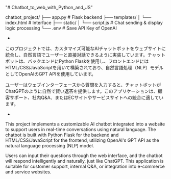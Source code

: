 "# Chatbot_to_web_with_Python_and_JS" 

chatbot_project/
├── app.py               # Flask backend
├── templates/
│   └── index.html       # Interface
├── static/
│   └── script.js        # Chat sending & display logic processing
└── .env                 # Save API Key of OpenAI


*
このプロジェクトでは、カスタマイズ可能なAIチャットボットをウェブサイトに統合し、自然言語でユーザーと直接対話できるように実装しています。チャットボットは、バックエンドにPython Flaskを使用し、フロントエンドにはHTML/CSS/JavaScriptを用いて構築されており、自然言語処理（NLP）モデルとしてOpenAIのGPT APIを使用しています。

ユーザーはウェブインターフェースから質問を入力すると、チャットボットがChatGPTのように自然で賢い返答を提供します。このアプリケーションは、顧客サポート、社内Q&A、またはECサイトやサービスサイトへの統合に適しています。

*
This project implements a customizable AI chatbot integrated into a website to support users in real-time conversations using natural language. The chatbot is built with Python Flask for the backend and HTML/CSS/JavaScript for the frontend, utilizing OpenAI's GPT API as the natural language processing (NLP) model.

Users can input their questions through the web interface, and the chatbot will respond intelligently and naturally, just like ChatGPT. This application is suitable for customer support, internal Q&A, or integration into e-commerce and service websites.

